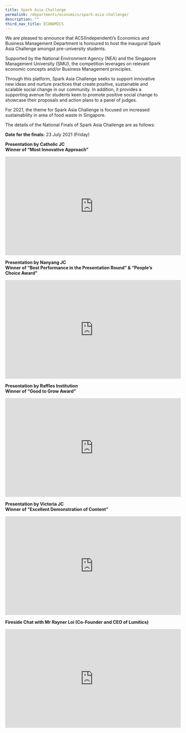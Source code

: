 ```yaml
---
title: Spark Asia Challenge
permalink: /departments/economics/spark-asia-challenge/
description: ""
third_nav_title: ECONOMICS
---
```

We are pleased to announce that ACS(Independent)’s Economics and Business Management Department is honoured to host the inaugural Spark Asia Challenge amongst pre-university students.

Supported by the National Environment Agency (NEA) and the Singapore Management University (SMU), the competition leverages on relevant economic concepts and/or Business Management principles.

Through this platform, Spark Asia Challenge seeks to support innovative new ideas and nurture practices that create positive, sustainable and scalable social change in our community. In addition, it provides a supporting avenue for students keen to promote positive social change to showcase their proposals and action plans to a panel of judges.

For 2021, the theme for Spark Asia Challenge is focused on increased sustainability in area of food waste in Singapore.

The details of the National Finals of Spark Asia Challenge are as follows:

**Date for the finals:** 23 July 2021 (Friday)

**Presentation by Catholic JC**   
**Winner of “Most Innovative Approach”**

<iframe width="560" height="315" src="https://www.youtube.com/embed/-7kqU08Y-oo" title="Presentation by Catholic JC" frameborder="0" allow="accelerometer; autoplay; clipboard-write; encrypted-media; gyroscope; picture-in-picture; web-share" allowfullscreen></iframe>

**Presentation by Nanyang JC**   
**Winner of “Best Performance in the Presentation Round” & “People’s Choice Award”**

<iframe width="560" height="315" src="https://www.youtube.com/embed/3cMD2IMd1LU" title="Presentation by Nanyang JC" frameborder="0" allow="accelerometer; autoplay; clipboard-write; encrypted-media; gyroscope; picture-in-picture; web-share" allowfullscreen></iframe>

**Presentation by Raffles Institution**   
**Winner of “Good to Grow Award”**

<iframe width="560" height="315" src="https://www.youtube.com/embed/QemyrcFgSFo" title="Presentation by Raffles Institution" frameborder="0" allow="accelerometer; autoplay; clipboard-write; encrypted-media; gyroscope; picture-in-picture; web-share" allowfullscreen></iframe>

**Presentation by Victoria JC**   
**Winner of “Excellent Demonstration of Content”**

<iframe width="560" height="315" src="https://www.youtube.com/embed/8nxTlqDTthA" title="Presentation by Victoria JC" frameborder="0" allow="accelerometer; autoplay; clipboard-write; encrypted-media; gyroscope; picture-in-picture; web-share" allowfullscreen></iframe>

**Fireside Chat with Mr Rayner Loi (Co-Founder and CEO of Lumitics)**

<iframe width="560" height="315" src="https://www.youtube.com/embed/23Sq5psa7_c" title="Fireside Chat with Mr Rayner Loi (Co-Founder and CEO of Lumitics)" frameborder="0" allow="accelerometer; autoplay; clipboard-write; encrypted-media; gyroscope; picture-in-picture; web-share" allowfullscreen></iframe>
